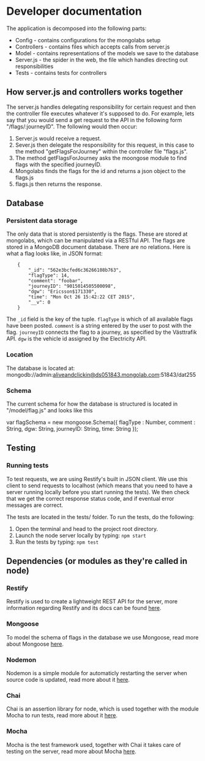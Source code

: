 # Developer documentation

The application is decomposed into the following parts:

* Config - contains configurations for the mongolabs setup
* Controllers - contains files which accepts calls from server.js
* Model - contains representations of the models we save to the database
* Server.js - the spider in the web, the file which handles directing out responsibilities
* Tests - contains tests for controllers
 
## How server.js and controllers works together
 
The server.js handles delegating responsibility for certain request and then the controller file executes whatever it's supposed to do.
For example, lets say that you would send a get request to the API in the following form "/flags/:journeyID". The following would then occur:
1. Server.js would receive a request. 
2. Sever.js then delegate the responsibility for this request, in this case to the method "getFlagsForJourney" within the controller file "flags.js".
3. The method getFlagsForJourney asks the moongose module to find flags with the specified journeyID.
4. Mongolabs finds the flags for the id and returns a json object to the flags.js
5. flags.js then returns the response.
 
## Database

### Persistent data storage
The only data that is stored persistently is the flags. These are stored at mongolabs, which can be manipulated via a RESTful API. The flags are stored in a MongoDB document database. There are no relations. Here is what a flag looks like, in JSON format:

        {
            "_id": "562e3bcfed6c36266108b763",
            "flagType": 14,
            "comment": "foobar",
            "journeyID": "9015014505500098",
            "dgw": "Ericsson$171330",
            "time": "Mon Oct 26 15:42:22 CET 2015",
            "__v": 0
        }

The `_id` field is the key of the tuple. `flagType` is which of all available flags have been posted. `comment` is a string entered by the user to post with the flag. `journeyID` connects the flag to a journey, as specified by the Västtrafik API. `dgw` is the vehicle id assigned by the Electricity API.

### Location

The database is located at: mongodb://admin:aliveandclickin@ds051843.mongolab.com:51843/dat255

### Schema

The current schema for how the database is structured is located in "/model/flag.js" and looks like this

var flagSchema = new mongoose.Schema({
	flagType : Number,
	comment : String,
	dgw: String,
	journeyID: String,
	time: String
});

## Testing

### Running tests

To test requests, we are using Restify's built in JSON client. We use this client to send requests to localhost (which means that you need to have a server running locally before you start running the tests). We then check that we get the correct response status code, and if eventual error messages are correct.

The tests are located in the tests/ folder. To run the tests, do the following:
 
 1. Open the terminal and head to the project root directory.
 2. Launch the node server locally by typing: `npm start`
 3. Run the tests by typing: `npm test`

## Dependencies (or modules as they're called in node)

### Restify

Restify is used to create a lightweight REST API for the server, more information regarding Restify and its docs can be found [here](http://restify.com/).

### Mongoose

To model the schema of flags in the database we use Mongoose, read more about Mongoose [here](http://mongoosejs.com/).

### Nodemon

Nodemon is a simple module for automaticly restarting the server when source code is updated, read more about it [here](http://nodemon.io/).

### Chai

Chai is an assertion library for node, which is used together with the module Mocha to run tests, read more about it [here](http://chaijs.com/).

### Mocha

Mocha is the test framework used, together with Chai it takes care of testing on the server, read more about Mocha [here](http://mochajs.org/).



